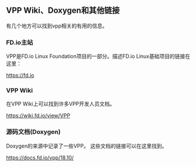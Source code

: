## VPP Wiki、Doxygen和其他链接
有几个地方可以找到vpp相关的有用的信息。

### FD.io主站
VPP是FD.io Linux Foundation项目的一部分。描述FD.io Linux基础项目的链接在这里：

https://fd.io

### VPP Wiki
在VPP Wiki上可以找到许多VPP开发人员文档。

https://wiki.fd.io/view/VPP

### 源码文档(Doxygen)
Doxygen的来源中记录了一些VPP。 这些文档的链接可以在这里找到。

https://docs.fd.io/vpp/18.10/

